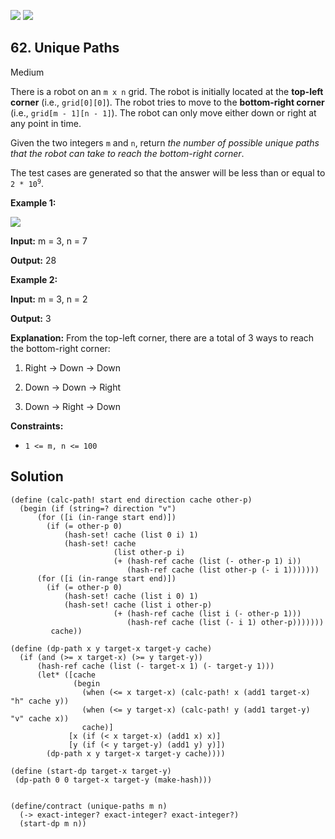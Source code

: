 [![](https://img.shields.io/github/stars/javadev/LeetCode-in-All?label=Stars&style=flat-square)](https://github.com/javadev/LeetCode-in-All)
[![](https://img.shields.io/github/forks/javadev/LeetCode-in-All?label=Fork%20me%20on%20GitHub%20&style=flat-square)](https://github.com/javadev/LeetCode-in-All/fork)

## 62\. Unique Paths

Medium

There is a robot on an `m x n` grid. The robot is initially located at the **top-left corner** (i.e., `grid[0][0]`). The robot tries to move to the **bottom-right corner** (i.e., `grid[m - 1][n - 1]`). The robot can only move either down or right at any point in time.

Given the two integers `m` and `n`, return _the number of possible unique paths that the robot can take to reach the bottom-right corner_.

The test cases are generated so that the answer will be less than or equal to <code>2 * 10<sup>9</sup></code>.

**Example 1:**

![](https://assets.leetcode.com/uploads/2018/10/22/robot_maze.png)

**Input:** m = 3, n = 7

**Output:** 28

**Example 2:**

**Input:** m = 3, n = 2

**Output:** 3

**Explanation:** From the top-left corner, there are a total of 3 ways to reach the bottom-right corner: 

1. Right -> Down -> Down 

2. Down -> Down -> Right 

3. Down -> Right -> Down

**Constraints:**

*   `1 <= m, n <= 100`

## Solution

```racket
(define (calc-path! start end direction cache other-p)
  (begin (if (string=? direction "v")
      (for ([i (in-range start end)])
        (if (= other-p 0)
            (hash-set! cache (list 0 i) 1)
            (hash-set! cache
                       (list other-p i)
                       (+ (hash-ref cache (list (- other-p 1) i))
                          (hash-ref cache (list other-p (- i 1)))))))
      (for ([i (in-range start end)])
        (if (= other-p 0)
            (hash-set! cache (list i 0) 1)
            (hash-set! cache (list i other-p)
                       (+ (hash-ref cache (list i (- other-p 1)))
                          (hash-ref cache (list (- i 1) other-p)))))))
         cache))

(define (dp-path x y target-x target-y cache)
  (if (and (>= x target-x) (>= y target-y))
      (hash-ref cache (list (- target-x 1) (- target-y 1)))
      (let* ([cache
              (begin
                (when (<= x target-x) (calc-path! x (add1 target-x) "h" cache y))
                (when (<= y target-x) (calc-path! y (add1 target-y) "v" cache x))
                cache)]
             [x (if (< x target-x) (add1 x) x)]
             [y (if (< y target-y) (add1 y) y)])
        (dp-path x y target-x target-y cache))))

(define (start-dp target-x target-y)
 (dp-path 0 0 target-x target-y (make-hash)))


(define/contract (unique-paths m n)
  (-> exact-integer? exact-integer? exact-integer?)
  (start-dp m n))
```